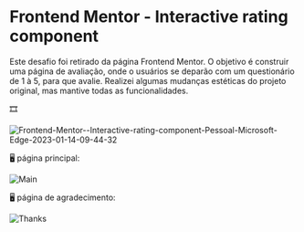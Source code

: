 # Frontend Mentor - Interactive rating component

Este desafio foi retirado da página Frontend Mentor. O objetivo é construir uma página de avaliação, onde o usuários se 
deparão com um questionário de 1 à 5, para que avalie.
Realizei algumas mudanças estéticas do projeto original, mas mantive todas as funcionalidades.



🎞️

![Frontend-Mentor-_-Interactive-rating-component-Pessoal-Microsoft_-Edge-2023-01-14-09-44-32](https://user-images.githubusercontent.com/119018022/212472564-d0c930f2-8a46-4408-b471-27b7529e7cad.gif)

🖥️
página principal:


![Main](https://user-images.githubusercontent.com/119018022/212472525-41a130d6-38f5-4724-a653-c95429232851.jpeg)

🖥️
página de agradecimento:

![Thanks](https://user-images.githubusercontent.com/119018022/212472532-180b82c8-8126-4b43-96dd-8b6584036f5f.jpeg)

